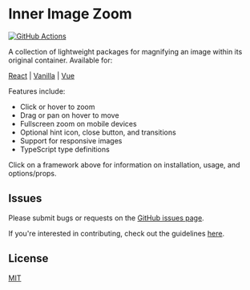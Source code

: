 # Inner Image Zoom

[![GitHub Actions][build-badge]][build]

A collection of lightweight packages for magnifying an image within its original container. Available for:

[React](https://github.com/laurenashpole/inner-image-zoom/tree/main/packages/react) | [Vanilla](https://github.com/laurenashpole/inner-image-zoom/tree/main/packages/vanilla) | [Vue](https://github.com/laurenashpole/inner-image-zoom/tree/main/packages/vue)

Features include:

- Click or hover to zoom
- Drag or pan on hover to move
- Fullscreen zoom on mobile devices
- Optional hint icon, close button, and transitions
- Support for responsive images
- TypeScript type definitions

Click on a framework above for information on installation, usage, and options/props.

## Issues

Please submit bugs or requests on the [GitHub issues page](https://github.com/laurenashpole/inner-image-zoom/issues).

If you're interested in contributing, check out the guidelines [here](https://github.com/laurenashpole/inner-image-zoom/blob/main/CONTRIBUTING.md).

## License

[MIT](https://github.com/laurenashpole/inner-image-zoom/blob/main/LICENSE)

[build-badge]: https://github.com/laurenashpole/inner-image-zoom/actions/workflows/release.yml/badge.svg
[build]: https://github.com/laurenashpole/inner-image-zoom/actions

